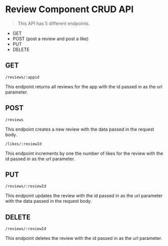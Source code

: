 # Review Component CRUD API

> This API has 5 different endpoints.
  - GET
  - POST (post a review and post a like)
  - PUT
  - DELETE

## GET

`/reviews/:appid`

This endpoint returns all reviews for the app with the id passed in as the url parameter.

## POST

`/reviews`

This endpoint creates a new review with the data passed in the request body.

`/likes/:reviewId`

This endpoint increments by one the number of likes for the review with the id passed in as the url parameter.

## PUT

`/reviews/:reviewId`

This endpoint updates the review with the id passed in as the url parameter with the data passed in the request body.

## DELETE

`/reviews/:reviewId`

This endpoint deletes the review with the id passed in as the url parameter.

